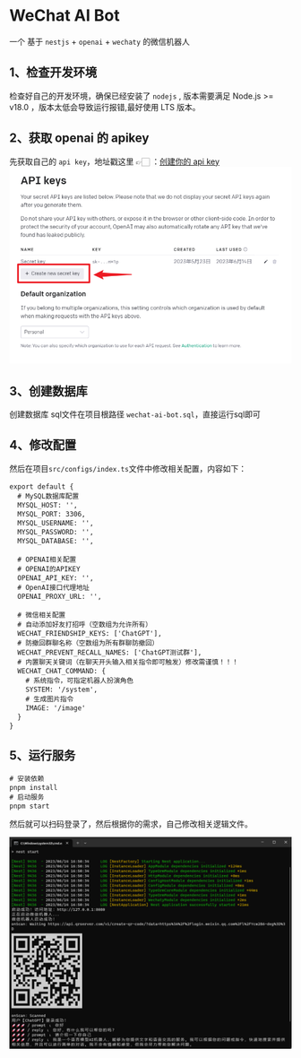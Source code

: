 # WeChat AI Bot

一个 基于 `nestjs` + `openai` + `wechaty` 的微信机器人

## 1、检查开发环境

检查好自己的开发环境，确保已经安装了 `nodejs` , 版本需要满足 Node.js >= v18.0 ，版本太低会导致运行报错,最好使用 LTS 版本。

## 2、获取 openai 的 apikey

先获取自己的 `api key`，地址戳这里 👉🏻 ：[创建你的 api key](https://platform.openai.com/account/api-keys)
![](image1.png)

## 3、创建数据库

创建数据库 sql文件在项目根路径 `wechat-ai-bot.sql`，直接运行sql即可

## 4、修改配置

然后在项目`src/configs/index.ts`文件中修改相关配置，内容如下：

```
export default {
  # MySQL数据库配置
  MYSQL_HOST: '',
  MYSQL_PORT: 3306,
  MYSQL_USERNAME: '',
  MYSQL_PASSWORD: '',
  MYSQL_DATABASE: '',
  
  # OPENAI相关配置
  # OPENAI的APIKEY
  OPENAI_API_KEY: '',
  # OpenAI接口代理地址
  OPENAI_PROXY_URL: '',
  
  # 微信相关配置
  # 自动添加好友打招呼（空数组为允许所有）
  WECHAT_FRIENDSHIP_KEYS: ['ChatGPT'],
  # 防撤回群聊名称（空数组为所有群聊防撤回）
  WECHAT_PREVENT_RECALL_NAMES: ['ChatGPT测试群'],
  # 内置聊天关键词（在聊天开头输入相关指令即可触发）修改需谨慎！！！
  WECHAT_CHAT_COMMAND: {
    # 系统指令，可指定机器人扮演角色
    SYSTEM: '/system',
    # 生成图片指令
    IMAGE: '/image'
  }
}
```

## 5、运行服务

```
# 安装依赖
pnpm install
# 启动服务
pnpm start
```

然后就可以扫码登录了，然后根据你的需求，自己修改相关逻辑文件。

![](image2.png)
